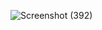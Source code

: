 ![Screenshot (392)](https://user-images.githubusercontent.com/85113970/140054261-3bff2015-9c1a-4788-b094-0e61e2fa2a34.png)
